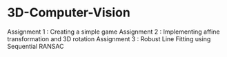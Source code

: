 # 3D-Computer-Vision

 Assignment 1 : Creating a simple game
 Assignment 2 : Implementing affine transformation and 3D rotation
 Assignment 3 : Robust Line Fitting using Sequential RANSAC
